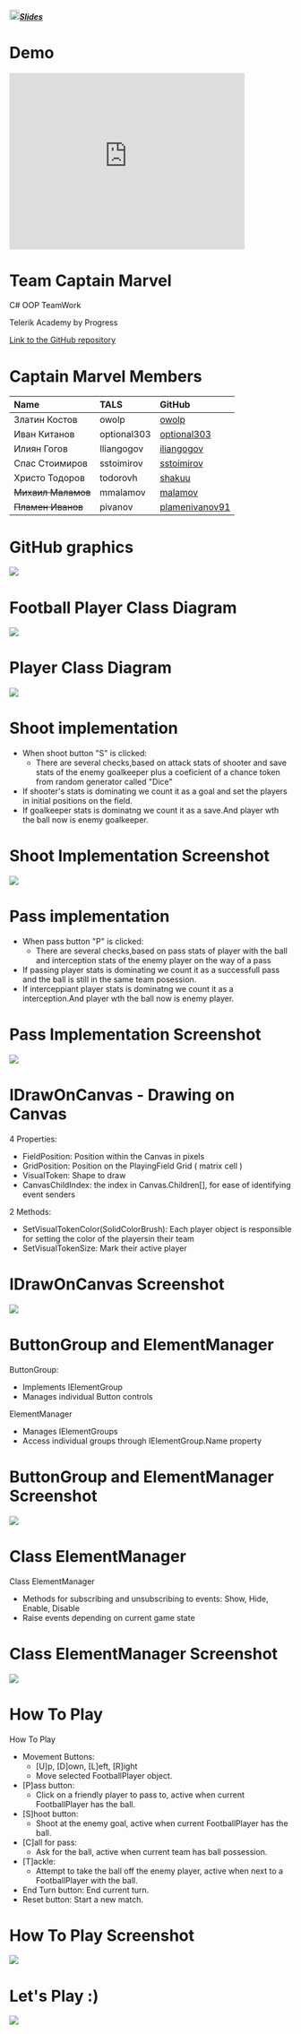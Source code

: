 ##### [<img src="https://raw.githubusercontent.com/TelerikAcademy/Common/master/icons/presentation.png" height="18"/>Slides](https://rawgit.com/Team-Captain-Marvel-2016/TeamWorkSkeletonSample/master/Presentation/index.html)

# Demo

<iframe width="420" height="315" src="http://www.youtube.com/embed/GkRQT3_Ub8I" frameborder="0" allowfullscreen></iframe>

<!-- section start -->
<!-- attr: { class:'slide-title', showInPresentation:true, hasScriptWrapper:true } -->
# Team Captain Marvel

<!-- <img showInPresentation="true" class="slide-image" src="imgs/captainmarvel.jpg" style="top:30%; left:49%; width:30.36%; z-index:-1" /> -->

<div class="signature">
	<p class="signature-course">C# OOP TeamWork</p>
	<p class="signature-initiative">Telerik Academy by Progress</p>
	<a href="https://github.com/Team-Captain-Marvel-2016" class="signature-link">Link to the GitHub repository</a>
</div>

<!-- section start -->
<!-- attr: { showInPresentation:true, style:'font-size: 0.7em' } -->

# Captain Marvel Members

| Name | TALS | GitHub |
| :------------- | :------------------- | :------------------------------------------|
| Златин Костов  | owolp       | [owolp](https://github.com/owolp)                   |
| Иван Китанов   | optional303 | [optional303](https://github.com/optional303)       |
| Илиян Гогов    | Iliangogov  | [iliangogov](https://github.com/iliangogov)         |
| Спас Стоимиров | sstoimirov  | [sstoimirov](https://github.com/sstoimirov)         |
| Христо Тодоров | todorovh    | [shakuu](https://github.com/shakuu)                 |
| ~~Михаил Маламов~~ | mmalamov    | [malamov](https://github.com/malamov)               |
| ~~Пламен Иванов~~  | pivanov     | [plamenivanov91](https://github.com/plamenivanov91) |

<!-- section start -->
<!-- attr: { class:'slide-title', showInPresentation:true, hasScriptWrapper:true } -->

# GitHub graphics

![](./Presentation/imgs/githubgraphics.png)

<!-- <img showInPresentation="true" class="slide-image" src="imgs/githubgraphics.png" style="top:25%; left:10%; width:80%; z-index:-1" /> -->

<!-- section start -->
<!-- attr: { class:'slide-title', showInPresentation:true, hasScriptWrapper:true } -->

# Football Player Class Diagram

![](./Presentation/imgs/ClassDiagramFootballPlayer.png)

<!-- <img showInPresentation="true" class="slide-image" src="imgs/ClassDiagramFootballPlayer.png" style="top:25%; left:10%; width:80%; z-index:-1" /> -->

<!-- section start -->
<!-- attr: { class:'slide-title', showInPresentation:true, hasScriptWrapper:true } -->

# Player Class Diagram

![](./Presentation/imgs/ClassDiagramPlayerDiagram.png)

<!-- <img showInPresentation="true" class="slide-image" src="imgs/ClassDiagramPlayerDiagram.png" style="top:25%; left:10%; width:80%; z-index:-1" /> -->

# Shoot implementation

- When shoot button "S" is clicked:
  - There are several checks,based on attack stats of shooter and save stats of the enemy goalkeeper plus a coeficient of a chance token from random generator called "Dice"
- If shooter's stats is dominating we count it as a goal and set the players in initial positions on the field.
- If goalkeeper stats is dominatng we count it as a save.And player wth the ball now is enemy goalkeeper.

<!-- section start -->
<!-- attr: { showInPresentation:true, style:'font-size: 0.7em', hasScriptWrapper:true } -->

# Shoot Implementation Screenshot

![](./Presentation/imgs/ShootImplementation.png)

<!-- <img showInPresentation="true" class="slide-image" src="imgs/ShootImplementation.png" style="top:15%; width:100%; z-index:-1" /> -->

<!-- section start -->
<!-- attr: { showInPresentation:true, style:'font-size: 0.7em' } -->

# Pass implementation

- When pass button "P" is clicked:
  - There are several checks,based on pass stats of player with the ball and interception stats of the enemy player on the way of a pass
- If passing player stats is dominating we count it as a successfull pass and the ball is still in the same team posession.
- If interceppiant player stats is dominatng we count it as a interception.And player wth the ball now is enemy player.

<!-- section start -->
<!-- attr: { showInPresentation:true, style:'font-size: 0.7em', hasScriptWrapper:true } -->

# Pass Implementation Screenshot

![](./Presentation/imgs/PassImplementation.png)

<!-- <img showInPresentation="true" class="slide-image" src="imgs/PassImplementation.png" style="top:15%; width:100%; z-index:-1" /> -->

<!-- section start -->
<!-- attr: { showInPresentation:true, style:'font-size: 0.7em' } -->

# IDrawOnCanvas - Drawing on Canvas

4 Properties:

- FieldPosition: Position within the Canvas in pixels
- GridPosition: Position on the PlayingField Grid ( matrix cell )
- VisualToken: Shape to draw
- CanvasChildIndex: the index in Canvas.Children[], for ease of identifying event senders

2 Methods:

- SetVisualTokenColor(SolidColorBrush): Each player object is responsible for setting the color of the playersin their team
- SetVisualTokenSize: Mark their active player

<!-- section start -->
<!-- attr: { showInPresentation:true, style:'font-size: 0.7em', hasScriptWrapper:true } -->

# IDrawOnCanvas Screenshot

![](./Presentation/imgs/IDrawOnCanvas.png)

<!-- <img showInPresentation="true" class="slide-image" src="imgs/IDrawOnCanvas.png" style="top:15%; width:100%; z-index:-1" /> -->

<!-- section start -->
<!-- attr: { showInPresentation:true, style:'font-size: 0.7em' } -->

# ButtonGroup and ElementManager

ButtonGroup:

- Implements IElementGroup
- Manages individual Button controls

ElementManager

- Manages IElementGroups
- Access individual groups through IElementGroup.Name property

<!-- section start -->
<!-- attr: { showInPresentation:true, style:'font-size: 0.7em', hasScriptWrapper:true } -->

# ButtonGroup and ElementManager Screenshot

![](./Presentation/imgs/ButtonGroupAndElement.png)

<!-- <img showInPresentation="true" class="slide-image" src="imgs/ButtonGroupAndElement.png" style="top:15%; width:100%; z-index:-1" /> -->

<!-- section start -->
<!-- attr: { showInPresentation:true, style:'font-size: 0.7em' } -->

# Class ElementManager

Class ElementManager

- Methods for subscribing and unsubscribing to events: Show, Hide, Enable, Disable
- Raise events depending on current game state

<!-- section start -->
<!-- attr: { showInPresentation:true, style:'font-size: 0.7em', hasScriptWrapper:true } -->

# Class ElementManager Screenshot

![](./Presentation/imgs/ClassElementManager.png)

<!-- <img showInPresentation="true" class="slide-image" src="imgs/ClassElementManager.png" style="top:15%; width:100%; z-index:-1" /> -->

<!-- section start -->
<!-- attr: { showInPresentation:true, style:'font-size: 0.7em' } -->

# How To Play

How To Play

- Movement Buttons:
  - [U]p, [D]own, [L]eft, [R]ight
  - Move selected FootballPlayer object.
- [P]ass button:
  - Click on a friendly player to pass to, active when current FootballPlayer has the ball.
- [S]hoot button:
  - Shoot at the enemy goal, active when current FootballPlayer has the ball.
- [C]all for pass:
  - Ask for the ball, active when current team has ball possession.
- [T]ackle: 
  - Attempt to take the ball off the enemy player, active when next to a FootballPlayer with the ball.
- End Turn button: End current turn.
- Reset button: Start a new match.

<!-- section start -->
<!-- attr: { showInPresentation:true, style:'font-size: 0.7em', hasScriptWrapper:true } -->

# How To Play Screenshot

![](./Presentation/imgs/HowToPlay.png)

<!-- <img showInPresentation="true" class="slide-image" src="imgs/HowToPlay.png" style="top:15%; width:100%; z-index:-1" /> -->

<!-- section start -->
<!-- attr: { showInPresentation:true, style:'font-size: 0.7em', hasScriptWrapper:true } -->

# Let's Play :)

![](./Presentation/imgs/LetsPlay.png)

<!-- <img showInPresentation="true" class="slide-image" src="imgs/LetsPlay.png" style="top:15%; width:100%; z-index:-1" /> -->

